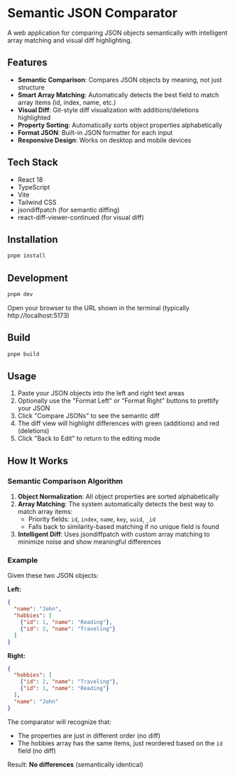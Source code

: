 # Semantic JSON Comparator

A web application for comparing JSON objects semantically with intelligent array matching and visual diff highlighting.

## Features

- **Semantic Comparison**: Compares JSON objects by meaning, not just structure
- **Smart Array Matching**: Automatically detects the best field to match array items (id, index, name, etc.)
- **Visual Diff**: Git-style diff visualization with additions/deletions highlighted
- **Property Sorting**: Automatically sorts object properties alphabetically
- **Format JSON**: Built-in JSON formatter for each input
- **Responsive Design**: Works on desktop and mobile devices

## Tech Stack

- React 18
- TypeScript
- Vite
- Tailwind CSS
- jsondiffpatch (for semantic diffing)
- react-diff-viewer-continued (for visual diff)

## Installation

```bash
pnpm install
```

## Development

```bash
pnpm dev
```

Open your browser to the URL shown in the terminal (typically http://localhost:5173)

## Build

```bash
pnpm build
```

## Usage

1. Paste your JSON objects into the left and right text areas
2. Optionally use the "Format Left" or "Format Right" buttons to prettify your JSON
3. Click "Compare JSONs" to see the semantic diff
4. The diff view will highlight differences with green (additions) and red (deletions)
5. Click "Back to Edit" to return to the editing mode

## How It Works

### Semantic Comparison Algorithm

1. **Object Normalization**: All object properties are sorted alphabetically
2. **Array Matching**: The system automatically detects the best way to match array items:
   - Priority fields: `id`, `index`, `name`, `key`, `uuid`, `_id`
   - Falls back to similarity-based matching if no unique field is found
3. **Intelligent Diff**: Uses jsondiffpatch with custom array matching to minimize noise and show meaningful differences

### Example

Given these two JSON objects:

**Left:**
```json
{
  "name": "John",
  "hobbies": [
    {"id": 1, "name": "Reading"},
    {"id": 2, "name": "Traveling"}
  ]
}
```

**Right:**
```json
{
  "hobbies": [
    {"id": 2, "name": "Traveling"},
    {"id": 1, "name": "Reading"}
  ],
  "name": "John"
}
```

The comparator will recognize that:
- The properties are just in different order (no diff)
- The hobbies array has the same items, just reordered based on the `id` field (no diff)

Result: **No differences** (semantically identical)

